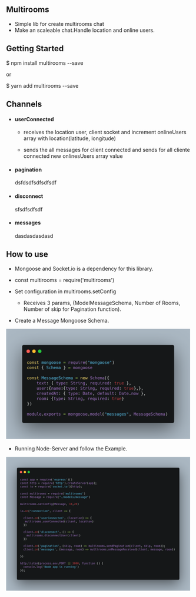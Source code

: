 ## Multirooms

- Simple lib for create multirooms chat
- Make an scaleable chat.Handle location and online users.

## Getting Started

$ npm install multirooms --save

or

$ yarn add multirooms --save

## Channels

- #### userConnected

  - receives the location user, client socket and increment onlineUsers array with location(latitude, longitude)
  
  - sends the all messages for client connected and sends for all cliente connected new onlinesUsers array value 
  
  
- #### pagination

  dsfdsdfsdfsdfsdf
  
- #### disconnect

    sfsdfsdfsdf
    
- #### messages

    dasdasdasdasd
    
    
## How to use
- Mongoose and Socket.io is a dependency for this library. 
- const multirooms = require('multirooms')

- Set configuration in  multirooms.setConfig

  - Receives 3 params, (ModelMessageSchema, Number of Rooms, Number of skip for Pagination function).




- Create a Message Mongoose Schema.

<img src="https://github.com/cristiano182/multirooms/blob/master/mongooseSchema.png" width="500" />


- Running Node-Server and follow the Example.

<img src="https://github.com/cristiano182/multirooms/blob/master/Example.png" width="500" />

